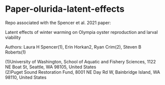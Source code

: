 # Paper-olurida-latent-effects
Repo associated with the Spencer et al. 2021 paper: 

Latent effects of winter warming on Olympia oyster reproduction and larval viability

Authors: Laura H Spencer(1), Erin Horkan2, Ryan Crim(2), Steven B Roberts(1)

(1)University of Washington, School of Aquatic and Fishery Sciences, 1122 NE Boat St, Seattle, WA 98105, United States   
(2)Puget Sound Restoration Fund, 8001 NE Day Rd W, Bainbridge Island, WA 98110, United States  

 
